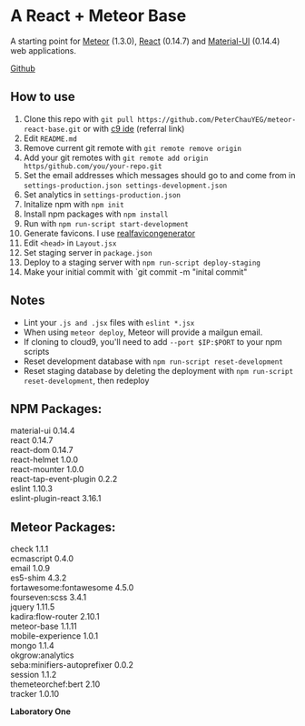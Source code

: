 # A React + Meteor Base
A starting point for [Meteor](https://www.meteor.com) (1.3.0), [React](https://facebook.github.io/react/) (0.14.7) and [Material-UI](http://www.material-ui.com/) (0.14.4) web applications.

[Github](https://github.com/PeterChauYeg/meteor-react-base/)

## How to use
1. Clone this repo with `git pull https://github.com/PeterChauYEG/meteor-react-base.git` or with [c9 ide](https://c9.io/c/JVUChbVycba) (referral link)   
2. Edit `README.md`
3. Remove current git remote with `git remote remove origin`
4. Add your git remotes with `git remote add origin https/github.com/you/your-repo.git`
5. Set the email addresses which messages should go to and come from in `settings-production.json settings-development.json`
6. Set analytics in `settings-production.json`  
7. Initalize npm with `npm init`
8. Install npm packages with `npm install`
9. Run with `npm run-script start-development`
10. Generate favicons. I use [realfavicongenerator](http://realfavicongenerator.net)
11. Edit `<head>` in `Layout.jsx`
12. Set staging server in `package.json`
13. Deploy to a staging server with `npm run-script deploy-staging`
14. Make your initial commit with `git commit -m "inital commit"

## Notes
-  Lint your `.js and .jsx` files with `eslint *.jsx`  
-  When using `meteor deploy`, Meteor will provide a mailgun email. 
-  If cloning to cloud9, you'll need to add `--port $IP:$PORT` to your npm scripts
-  Reset development database with `npm run-script reset-development`
-  Reset staging database by deleting the deployment with `npm run-script reset-development`, then redeploy

## NPM Packages:
material-ui                 0.14.4   
react                       0.14.7   
react-dom                   0.14.7   
react-helmet                1.0.0   
react-mounter               1.0.0   
react-tap-event-plugin      0.2.2   
eslint                      1.10.3   
eslint-plugin-react         3.16.1   

## Meteor Packages:
check                       1.1.1   
ecmascript                  0.4.0  
email                       1.0.9  
es5-shim                    4.3.2  
fortawesome:fontawesome     4.5.0  
fourseven:scss              3.4.1   
jquery                      1.11.5  
kadira:flow-router          2.10.1  
meteor-base                 1.1.11  
mobile-experience           1.0.1  
mongo                       1.1.4  
okgrow:analytics            
seba:minifiers-autoprefixer 0.0.2  
session                     1.1.2   
themeteorchef:bert          2.10   
tracker                     1.0.10  

**Laboratory One**